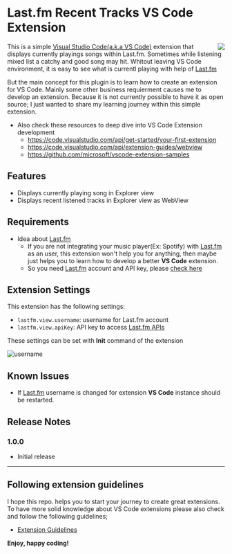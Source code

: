 # Last.fm Recent Tracks **VS Code** Extension

<img src="https://user-images.githubusercontent.com/4550197/144708315-1f4392bf-0289-4909-934e-3f3f44242336.gif" align="right" />

This is a simple [Visual Studio Code(a.k.a VS Code)](https://code.visualstudio.com/) extension that displays currently playings songs within Last.fm. Sometimes while listening mixed list a catchy and good song may hit. Whitout leaving VS Code environment, it is easy to see what is currentl playing with help of [Last.fm](https://last.fm)

But the main concept for this plugin is to learn how to create an extension for VS Code. Mainly some other business requierment causes me to develop an extension. Because it is not currently possible to have it as open source; I just wanted to share my learning journey within this simple extension.

- Also check these resources to deep dive into VS Code Extension development
    - https://code.visualstudio.com/api/get-started/your-first-extension
    - https://code.visualstudio.com/api/extension-guides/webview
    - https://github.com/microsoft/vscode-extension-samples

## Features

- Displays currently playing song in Explorer view
- Displays recent listened tracks in Explorer view as WebView

## Requirements

- Idea about [Last.fm](https://last.fm)
    - If you are not integrating your music player(Ex: Spotify) with [Last.fm](https://last.fm) as an user, this extension won't help you for anything, then maybe just helps you to learn how to develop a better **VS Code** extension.
    - So you need [Last.fm](https://last.fm) account and API key, please [check here](https://www.last.fm/api/account/create)


## Extension Settings

This extension has the following settings:

* `lastfm.view.username`: username for Last.fm account
* `lastfm.view.apiKey`: API key to access [Last.fm APIs]()

These settings can be set with **Init** command of the extension

![username](https://user-images.githubusercontent.com/4550197/144709191-c49d2755-6abe-4650-8956-40b1344f7cc0.gif)


## Known Issues

- If [Last.fm](https://last.fm) username is changed for extension **VS Code** instance should be restarted.

## Release Notes

### 1.0.0

- Initial release

-----------------------------------------------------------------------------------------------------------
## Following extension guidelines

I hope this repo. helps you to start your journey to create great extensions. To have more solid knowledge about VS Code extensions please also check and follow the following guidelines;

* [Extension Guidelines](https://code.visualstudio.com/api/references/extension-guidelines)


**Enjoy, happy coding!**
